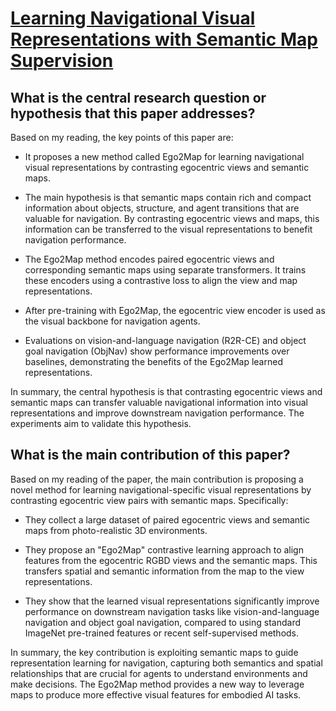 # [Learning Navigational Visual Representations with Semantic Map   Supervision](https://arxiv.org/abs/2307.12335)

## What is the central research question or hypothesis that this paper addresses?

 Based on my reading, the key points of this paper are:

- It proposes a new method called Ego2Map for learning navigational visual representations by contrasting egocentric views and semantic maps. 

- The main hypothesis is that semantic maps contain rich and compact information about objects, structure, and agent transitions that are valuable for navigation. By contrasting egocentric views and maps, this information can be transferred to the visual representations to benefit navigation performance.

- The Ego2Map method encodes paired egocentric views and corresponding semantic maps using separate transformers. It trains these encoders using a contrastive loss to align the view and map representations.

- After pre-training with Ego2Map, the egocentric view encoder is used as the visual backbone for navigation agents.

- Evaluations on vision-and-language navigation (R2R-CE) and object goal navigation (ObjNav) show performance improvements over baselines, demonstrating the benefits of the Ego2Map learned representations.

In summary, the central hypothesis is that contrasting egocentric views and semantic maps can transfer valuable navigational information into visual representations and improve downstream navigation performance. The experiments aim to validate this hypothesis.


## What is the main contribution of this paper?

 Based on my reading of the paper, the main contribution is proposing a novel method for learning navigational-specific visual representations by contrasting egocentric view pairs with semantic maps. Specifically:

- They collect a large dataset of paired egocentric views and semantic maps from photo-realistic 3D environments. 

- They propose an "Ego2Map" contrastive learning approach to align features from the egocentric RGBD views and the semantic maps. This transfers spatial and semantic information from the map to the view representations.

- They show that the learned visual representations significantly improve performance on downstream navigation tasks like vision-and-language navigation and object goal navigation, compared to using standard ImageNet pre-trained features or recent self-supervised methods. 

In summary, the key contribution is exploiting semantic maps to guide representation learning for navigation, capturing both semantics and spatial relationships that are crucial for agents to understand environments and make decisions. The Ego2Map method provides a new way to leverage maps to produce more effective visual features for embodied AI tasks.
